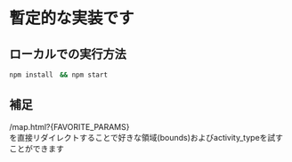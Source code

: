 # 暫定的な実装です
## ローカルでの実行方法
```bash
npm install　&& npm start
```
## 補足
/map.html?{FAVORITE_PARAMS} </br>
を直接リダイレクトすることで好きな領域(bounds)およびactivity_typeを試すことができます

